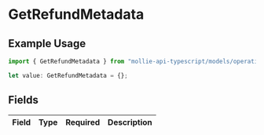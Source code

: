 # GetRefundMetadata

## Example Usage

```typescript
import { GetRefundMetadata } from "mollie-api-typescript/models/operations";

let value: GetRefundMetadata = {};
```

## Fields

| Field       | Type        | Required    | Description |
| ----------- | ----------- | ----------- | ----------- |